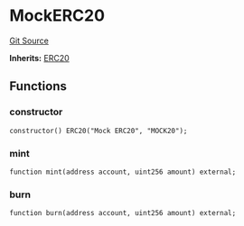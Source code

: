 # MockERC20
[Git Source](https://github.com/G7DAO/protocol/blob/0d286772d26e7f355ea5f6d3e0323d2491e1ebca/contracts/mock/tokens.sol)

**Inherits:**
[ERC20](/contracts/token/ERC20.sol/contract.ERC20.md)


## Functions
### constructor


```solidity
constructor() ERC20("Mock ERC20", "MOCK20");
```

### mint


```solidity
function mint(address account, uint256 amount) external;
```

### burn


```solidity
function burn(address account, uint256 amount) external;
```

